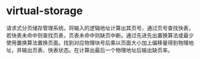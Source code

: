 # virtual-storage
请求式分页储存管理系统。将输入的逻辑地址计算出其页号，通过页号查找快表，若快表未命中则查找页表，页表未命中则缺页中断。通过先进先出置换算法或最少使用置换算法置换页面。找到对应物理块号后乘以页面大小加上偏移量得到物理地址，并输出页表、快表状态。在计算出最后一个物理地址后输出缺页率。
